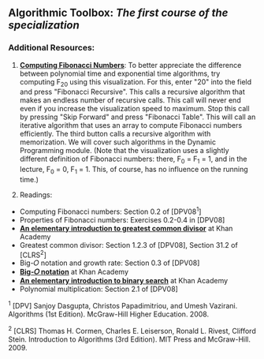 ## Algorithmic Toolbox: *The first course of the specialization*

### Additional Resources:

1) [**Computing Fibonacci Numbers**](https://www.cs.usfca.edu/~galles/visualization/DPFib.html): To better appreciate the difference between polynomial time and exponential time algorithms, try computing F<sub>20</sub> using this visualization. For this, enter "20" into the field and press "Fibonacci Recursive". This calls a recursive algorithm that makes an endless number of recursive calls. This call will never end even if you increase the visualization speed to maximum. Stop this call by pressing "Skip Forward" and press "Fibonacci Table". This will call an iterative algorithm that uses an array to compute Fibonacci numbers efficiently. The third button calls a recursive algorithm with memorization. We will cover such algorithms in the Dynamic Programming module. (Note that the visualization uses a slightly different definition of Fibonacci numbers: there, F<sub>0</sub> = F<sub>1</sub> = 1, and in the lecture, F<sub>0</sub> = 0, F<sub>1</sub> = 1. This, of course, has no influence on the running time.)

2) Readings: 
- Computing Fibonacci numbers: Section 0.2 of [DPV08<sup>1</sup>]
- Properties of Fibonacci numbers: Exercises 0.2-0.4 in [DPV08]
- [**An elementary introduction to greatest common divisor**](https://www.khanacademy.org/math/pre-algebra/factors-multiples/greatest_common_divisor/v/greatest-common-divisor-factor-exercise) at Khan Academy
- Greatest common divisor: Section 1.2.3 of [DPV08], Section 31.2 of [CLRS<sup>2</sup>]
- Big-𝑂 notation and growth rate: Section 0.3 of [DPV08]
- [**Big-𝑂 notation**](https://www.khanacademy.org/computing/computer-science/algorithms/asymptotic-notation/a/asymptotic-notation) at Khan Academy
- [**An elementary introduction to binary search**](https://www.khanacademy.org/computing/computer-science/algorithms/binary-search/a/binary-search) at Khan Academy
- Polynomial multiplication: Section 2.1 of [DPV08]

<sup>1</sup> [DPV] Sanjoy Dasgupta, Christos Papadimitriou, and Umesh Vazirani. Algorithms (1st Edition). McGraw-Hill Higher Education. 2008.

<sup>2</sup> [CLRS] Thomas H. Cormen, Charles E. Leiserson, Ronald L. Rivest, Clifford Stein. Introduction to Algorithms (3rd Edition). MIT Press and McGraw-Hill. 2009.